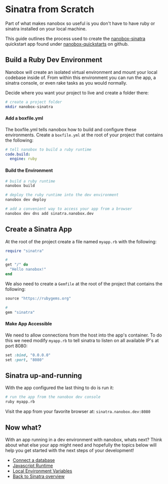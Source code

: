 # Sinatra from Scratch
Part of what makes nanobox so useful is you don't have to have ruby or sinatra installed on your local machine.

This guide outlines the process used to create the <a href="https://github.com/nanobox-quickstarts/nanobox-sinatra" target="\_blank">nanobox-sinatra</a> quickstart app found under <a href="https://github.com/nanobox-quickstarts" target="\_blank">nanobox-quickstarts</a> on github.

## Build a Ruby Dev Environment
Nanobox will create an isolated virtual environment and mount your local codebase inside of. From within this environment you can run the app, a sinatra console, or even rake tasks as you would normally.

Decide where you want your project to live and create a folder there:

```bash
# create a project folder
mkdir nanobox-sinatra
```

#### Add a boxfile.yml
The boxfile.yml tells nanobox how to build and configure these environments. Create a `boxfile.yml` at the root of your project that contains the following:

```yaml
# tell nanobox to build a ruby runtime
code.build:
  engine: ruby
```

#### Build the Environment

```bash
# build a ruby runtime
nanobox build

# deploy the ruby runtime into the dev environment
nanobox dev deploy

# add a convenient way to access your app from a browser
nanobox dev dns add sinatra.nanobox.dev
```

## Create a Sinatra App
At the root of the project create a file named `myapp.rb` with the following:

```ruby
require "sinatra"

#
get "/" do
  "Hello nanobox!"
end
```

We also need to create a `Gemfile` at the root of the project that contains the following:

```ruby
source "https://rubygems.org"

#
gem "sinatra"
```

#### Make App Accessible
We need to allow connections from the host into the app's container. To do this we need modify `myapp.rb` to tell sinatra to listen on all available IP's at port 8080:

```ruby
set :bind, "0.0.0.0"
set :port, "8080"
```

## Sinatra up-and-running
With the app configured the last thing to do is run it:

```bash
# run the app from the nanobox dev console
ruby myapp.rb
```

Visit the app from your favorite browser at: `sinatra.nanobox.dev:8080`

## Now what?
With an app running in a dev environment with nanobox, whats next? Think about what else your app might need and hopefully the topics below will help you get started with the next steps of your development!

* [Connect a database](/ruby/sinatra/connect-a-database)
* [Javascript Runtime](/ruby/sinatra/javascript-runtime)
* [Local Environment Variables](/ruby/sinatra/local-evars)
* [Back to Sinatra overview](/ruby/sinatra)
